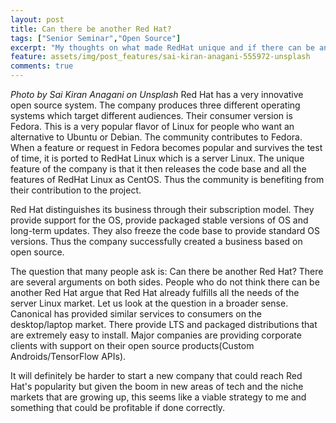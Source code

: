 ```yaml
---
layout: post
title: Can there be another Red Hat?
tags: ["Senior Seminar","Open Source"]
excerpt: "My thoughts on what made RedHat unique and if there can be another RedHat like company"
feature: assets/img/post_features/sai-kiran-anagani-555972-unsplash
comments: true
---
```

*Photo by Sai Kiran Anagani on Unsplash*
Red Hat has a very innovative open source system. The company produces three different operating systems which target different audiences. Their consumer version is Fedora. This is a very popular flavor of Linux for people who want an alternative to Ubuntu or Debian. The community contributes to Fedora. When a feature or request in Fedora becomes popular and survives the test of time, it is ported to RedHat Linux which is a server Linux. The unique feature of the company is that it then releases the code base and all the features of RedHat Linux as CentOS. Thus the community is benefiting from their contribution to the project.

Red Hat distinguishes its business through their subscription model. They provide support for the OS, provide packaged stable versions of OS and long-term updates. They also freeze the code base to provide standard OS versions. Thus the company successfully created a business based on open source.

The question that many people ask is: Can there be another Red Hat? There are several arguments on both sides. People who do not think there can be another Red Hat argue that Red Hat already fulfills all the needs of the server Linux market. Let us look at the question in a broader sense. Canonical has provided similar services to consumers on the desktop/laptop market. There provide LTS and packaged distributions that are extremely easy to install. Major companies are providing corporate clients with support on their open source products(Custom Androids/TensorFlow APIs).

It will definitely be harder to start a new company that could reach Red Hat's popularity but given the boom in new areas of tech and the niche markets that are growing up, this seems like a viable strategy to me and something that could be profitable if done correctly.

